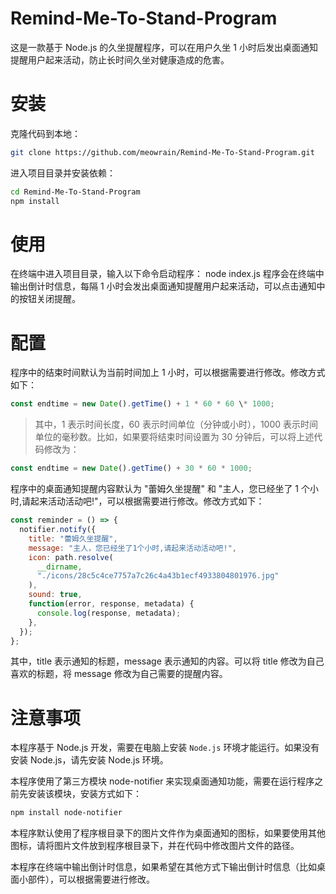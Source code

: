 # Remind-Me-To-Stand-Program

这是一款基于 Node.js 的久坐提醒程序，可以在用户久坐 1 小时后发出桌面通知提醒用户起来活动，防止长时间久坐对健康造成的危害。

# 安装

克隆代码到本地：

```bash
git clone https://github.com/meowrain/Remind-Me-To-Stand-Program.git
```

进入项目目录并安装依赖：

```bash
cd Remind-Me-To-Stand-Program
npm install
```

# 使用

在终端中进入项目目录，输入以下命令启动程序：
node index.js
程序会在终端中输出倒计时信息，每隔 1 小时会发出桌面通知提醒用户起来活动，可以点击通知中的按钮关闭提醒。

# 配置

程序中的结束时间默认为当前时间加上 1 小时，可以根据需要进行修改。修改方式如下：

```js
const endtime = new Date().getTime() + 1 * 60 * 60 \* 1000;
```

> 其中，1 表示时间长度，60 表示时间单位（分钟或小时），1000 表示时间单位的毫秒数。比如，如果要将结束时间设置为 30 分钟后，可以将上述代码修改为：

```js
const endtime = new Date().getTime() + 30 * 60 * 1000;
```

程序中的桌面通知提醒内容默认为 "蕾姆久坐提醒" 和 "主人，您已经坐了 1 个小时,请起来活动活动吧!"，可以根据需要进行修改。修改方式如下：

```js
const reminder = () => {
  notifier.notify({
    title: "蕾姆久坐提醒",
    message: "主人，您已经坐了1个小时,请起来活动活动吧!",
    icon: path.resolve(
      __dirname,
      "./icons/28c5c4ce7757a7c26c4a43b1ecf4933804801976.jpg"
    ),
    sound: true,
    function(error, response, metadata) {
      console.log(response, metadata);
    },
  });
};
```

其中，title 表示通知的标题，message 表示通知的内容。可以将 title 修改为自己喜欢的标题，将 message 修改为自己需要的提醒内容。

# 注意事项

本程序基于 Node.js 开发，需要在电脑上安装 `Node.js` 环境才能运行。如果没有安装 Node.js，请先安装 Node.js 环境。

本程序使用了第三方模块 node-notifier 来实现桌面通知功能，需要在运行程序之前先安装该模块，安装方式如下：

```bash
npm install node-notifier
```

本程序默认使用了程序根目录下的图片文件作为桌面通知的图标，如果要使用其他图标，请将图片文件放到程序根目录下，并在代码中修改图片文件的路径。

本程序在终端中输出倒计时信息，如果希望在其他方式下输出倒计时信息（比如桌面小部件），可以根据需要进行修改。
